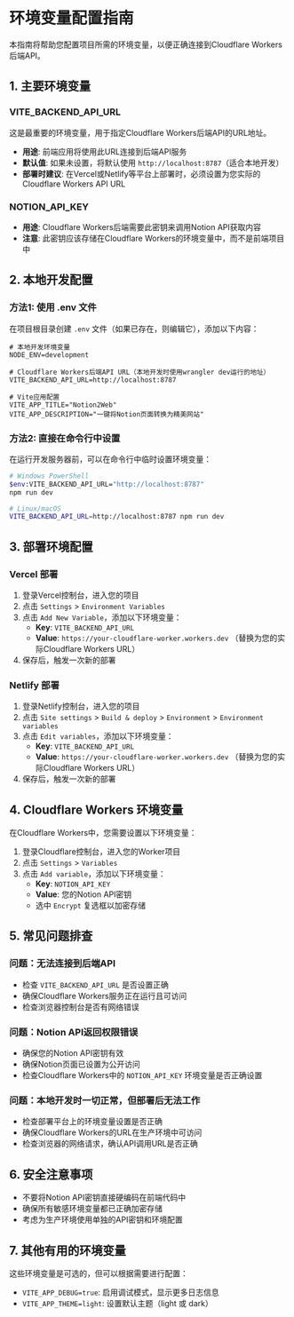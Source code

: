 # 环境变量配置指南

本指南将帮助您配置项目所需的环境变量，以便正确连接到Cloudflare Workers后端API。

## 1. 主要环境变量

### VITE_BACKEND_API_URL

这是最重要的环境变量，用于指定Cloudflare Workers后端API的URL地址。

- **用途**: 前端应用将使用此URL连接到后端API服务
- **默认值**: 如果未设置，将默认使用 `http://localhost:8787`（适合本地开发）
- **部署时建议**: 在Vercel或Netlify等平台上部署时，必须设置为您实际的Cloudflare Workers API URL

### NOTION_API_KEY

- **用途**: Cloudflare Workers后端需要此密钥来调用Notion API获取内容
- **注意**: 此密钥应该存储在Cloudflare Workers的环境变量中，而不是前端项目中

## 2. 本地开发配置

### 方法1: 使用 .env 文件

在项目根目录创建 `.env` 文件（如果已存在，则编辑它），添加以下内容：

```env
# 本地开发环境变量
NODE_ENV=development

# Cloudflare Workers后端API URL（本地开发时使用wrangler dev运行的地址）
VITE_BACKEND_API_URL=http://localhost:8787

# Vite应用配置
VITE_APP_TITLE="Notion2Web"
VITE_APP_DESCRIPTION="一键将Notion页面转换为精美网站"
```

### 方法2: 直接在命令行中设置

在运行开发服务器前，可以在命令行中临时设置环境变量：

```bash
# Windows PowerShell
$env:VITE_BACKEND_API_URL="http://localhost:8787"
npm run dev

# Linux/macOS
VITE_BACKEND_API_URL=http://localhost:8787 npm run dev
```

## 3. 部署环境配置

### Vercel 部署

1. 登录Vercel控制台，进入您的项目
2. 点击 `Settings` > `Environment Variables`
3. 点击 `Add New Variable`，添加以下环境变量：
   - **Key**: `VITE_BACKEND_API_URL`
   - **Value**: `https://your-cloudflare-worker.workers.dev` （替换为您的实际Cloudflare Workers URL）
4. 保存后，触发一次新的部署

### Netlify 部署

1. 登录Netlify控制台，进入您的项目
2. 点击 `Site settings` > `Build & deploy` > `Environment` > `Environment variables`
3. 点击 `Edit variables`，添加以下环境变量：
   - **Key**: `VITE_BACKEND_API_URL`
   - **Value**: `https://your-cloudflare-worker.workers.dev` （替换为您的实际Cloudflare Workers URL）
4. 保存后，触发一次新的部署

## 4. Cloudflare Workers 环境变量

在Cloudflare Workers中，您需要设置以下环境变量：

1. 登录Cloudflare控制台，进入您的Worker项目
2. 点击 `Settings` > `Variables`
3. 点击 `Add variable`，添加以下环境变量：
   - **Key**: `NOTION_API_KEY`
   - **Value**: 您的Notion API密钥
   - 选中 `Encrypt` 复选框以加密存储

## 5. 常见问题排查

### 问题：无法连接到后端API

- 检查 `VITE_BACKEND_API_URL` 是否设置正确
- 确保Cloudflare Workers服务正在运行且可访问
- 检查浏览器控制台是否有网络错误

### 问题：Notion API返回权限错误

- 确保您的Notion API密钥有效
- 确保Notion页面已设置为公开访问
- 检查Cloudflare Workers中的 `NOTION_API_KEY` 环境变量是否正确设置

### 问题：本地开发时一切正常，但部署后无法工作

- 检查部署平台上的环境变量设置是否正确
- 确保Cloudflare Workers的URL在生产环境中可访问
- 检查浏览器的网络请求，确认API调用URL是否正确

## 6. 安全注意事项

- 不要将Notion API密钥直接硬编码在前端代码中
- 确保所有敏感环境变量都已正确加密存储
- 考虑为生产环境使用单独的API密钥和环境配置

## 7. 其他有用的环境变量

这些环境变量是可选的，但可以根据需要进行配置：

- `VITE_APP_DEBUG=true`: 启用调试模式，显示更多日志信息
- `VITE_APP_THEME=light`: 设置默认主题（light 或 dark）